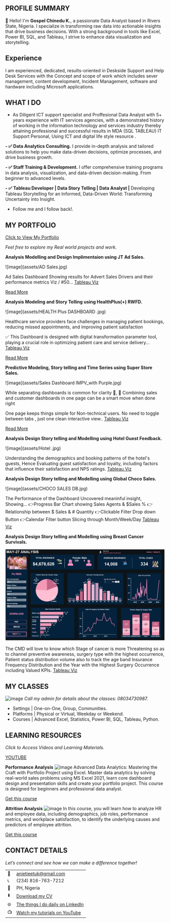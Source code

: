 <!--Section 1: Introduce your self-->
## PROFILE SUMMARY

👋 Hello!
I'm **Gospel Chinedu K.**, a passionate Data Analyst based in Rivers State, Nigeria. I specialize in transforming raw data into actionable insights that drive business decisions. With a strong background in tools like Excel, Power BI, SQL, and Tableau, I strive to enhance data visualization and storytelling.

## Experience
I am experienced, dedicated, results-oriented in Deskside Support and Help Desk Services with the Concept and scope of work which includes sever management, content development, Incident Management, software and hardware including Microsoft applications. 


<!--Mention your top/relevant skills here - core and soft skills-->
## WHAT I DO

* As Diligent ICT support specialist and Proffesional Data Analyst with 5+ years experience with IT services agencies, with a demonstrated history of working in the information technology and services industry thereby attaining professional and successful results in MDA (SQL TABLEAU) IT Support Personal, Using ICT and digital life style resource .

**- ✅ Data Analytics Consulting.**
I provide in-depth analysis and tailored solutions to help you make data-driven decisions, optimize processes, and drive business growth. 

**- ✅ Staff Training & Development.**
I offer comprehensive training programs in data analysis, visualization, and data-driven decision-making. From beginner to advanced levels. 

**- ✅ Tableau Developer | Data Story Telling | Data Analyst |** 
Developing Tableau Storytelling for an Informed, Data-Driven World: Transforming Uncertainty into Insight.
- Follow me and I follow back!. 

<!--Section 2: List 3-4 key projects-->
## MY PORTFOLIO 
[Click to View My Portfolio](https://public.tableau.com/app/profile/gospel.chinedu.nwachukwu/vizzes)


*Feel free to explore my Real world projects and work.*

**Analysis Modelling and Design Implimentaion using JT Ad Sales.**

![image](assets/AD Sales.jpg)

Ad Sales Dashboard 
Showing results for Advert Sales Drivers and their performance metrics Viz / #50...
[Tableau Viz](https://public.tableau.com/app/profile/gospel.chinedu.nwachukwu/viz/Ads-SalesDashboard/Dashboard1)

[Read More](https://www.linkedin.com/feed/update/urn:li:activity:7303581624032481280/)

**Analysis Modeling and Story Telling using HealthPlus(+) RWFD.**

![image](assets/HEALTH Plus DASHBOARD .jpg)

Healthcare service providers face challenges in managing patient bookings, reducing missed appointments, and improving patient satisfaction

✅ This Dashboard is designed with digital transformation parameter tool,  playing a crucial role in optimizing patient care and service delivery... 
[Tableau Viz](https://public.tableau.com/app/profile/gospel.chinedu.nwachukwu/viz/HealthPlusDashboard/HEALTHPlusDASHBOARD)

[Read More](https://www.linkedin.com/feed/update/urn:li:activity:7313765139105677313/)

**Predictive Modeling, Story telling and Time Series using Super Store Sales.**

![image](assets/Sales Dashboard IMPV_with Purple.jpg)

While separating dashboards is common for clarity 💯, 🤔 Combining sales and customer dashboards in one page can be a smart move when done right

One page keeps things simple for Non-technical users. No need to toggle between tabs , just one clean interactive view.. [Tableau Viz](https://public.tableau.com/app/profile/gospel.chinedu.nwachukwu/viz/SalesCustomerDashboardIMPV/SalesDashboard2)

[Read More](https://www.linkedin.com/feed/update/urn:li:activity:7319984104995774464/)


**Analysis Design Story telling and Modelling using Hotel Guest Feedback.**

![image](assets/Hotel .jpg)

Understanding the demographics and booking patterns of the hotel's guests, Hence Evaluating guest satisfaction and loyalty, including factors that influence their satisfaction and NPS ratings.
[Tableau Viz](https://public.tableau.com/app/profile/gospel.chinedu.nwachukwu/viz/HotelCustomerServiceFeedback/MainDashboard)


**Analysis Design Story telling and Modelling using Global Choco Sales.**

![image](assets/CHOCO SALES DB.jpg)

The Performance of the Dashboard Uncovered meaninful insight, Showing...
👉Progress Bar Chart showing Sales Agents & $Sales %
👉Relationship between $ Sales & # Quantity
👉Clickable Filter Drop down Button
👉Calendar Filter button Slicing through Month/Week/Day [Tableau Viz](https://public.tableau.com/app/profile/gospel.chinedu.nwachukwu/viz/CHOCOSALESANALYTICDASHBOARD/CHOCOSALESDB1)


**Analysis Design Story telling and Modelling using Breast Cancer Survivals.**

![image](assets/Cancer.jpg)


The CMD will love to know which Stage of cancer is more Threatening so as to channel preventive awareness, surgery type with the highest occurrence, Patient status distribution volume also to track the age band Insurance Frequency Distribution and the Year with the Highest Surgery Occurrence including Valued KPIs.
[Tableau Viz](https://public.tableau.com/app/profile/gospel.chinedu.nwachukwu/viz/CHOCOSALESANALYTICDASHBOARD/CHOCOSALESDB1)


## MY CLASSES
![image](assets/class.jpg)
*Call my admin for details about the classes: 08034730987.*

- Settings | One-on-One, Group, Communities.								       		
- Platforms	| Physical or Virtual, Weekday or Weekend. 			        		
- Courses | Advanced Excel, Statistics, Power BI, SQL, Tableau, Python.


<!--Section 3: This section is optional. You can replace this section with a list of your core skills-->
## LEARNING RESOURCES
*Click to Access Videos and Learning Materials.*

[YOUTUBE](https://www.youtube.com/@NedteCh)

**Performance Analysis**
![image](assets/418159415_10224996118350400_1790389732999386325_n.jpg)
Advanced Data Analytics: Mastering the Craft with Portfolio Project using Excel. Master data analytics by solving real-world sales problems using MS Excel 2021, learn core dashboard design and presentation skills and create your portfolio project. This course is designed for beginners and professional data analyst.

[Get this course](https://selar.co/salesdata)

**Attrition Analysis**
![image](assets/417528845_10224984773746792_6587086704764480413_n.jpg)
In this course, you will learn how to analyze HR and employee data, including demographics, job roles, performance metrics, and workplace satisfaction, to identify the underlying causes and predictors of employee attrition.

[Get this course](https://selar.co/q688i7)


## CONTACT DETAILS

*Let’s connect and see how we can make a difference together!*
<table>
  <tbody>
    <tr>
      <td>📧</td>
      <td><a href="mailto:anietieetuk@gmail.com">anietieetuk@gmail.com</a></td>
    </tr>
    <tr>
      <td>📞</td>
      <td>(234) 816-763-7212</td>
    </tr>
    <tr>
      <td>📍</td>
      <td>PH, Nigeria</td>
    </tr>
    <tr>
      <td>⬇️</td>
      <td><a href="https://etuk123456.github.io/portfolio1/docs/Profile.pdf">Download my CV</a></td>
    </tr>
    <tr>
      <td>🌐</td>
      <td><a href="https://linkedin.com/in/etukanietie">The things I do daily on LinkedIn</a></td>
    </tr>
    <tr>
      <td>📺</td>
      <td><a href="https://www.youtube.com/@LearnwithEtuk">Watch my tutorials on YouTube</a></td>
    </tr>
  </tbody>
</table>

   




